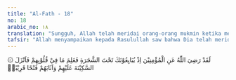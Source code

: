 ```yaml
---
title: "Al-Fath - 18"
no: 18
arabic_no: ١٨
translation: "Sungguh, Allah telah meridai orang-orang mukmin ketika mereka berjanji setia kepadamu (Muhammad) di bawah pohon, Dia mengetahui apa yang ada dalam hati mereka lalu Dia memberikan ketenangan atas mereka dan memberi balasan dengan kemenangan yang dekat,"
tafsir: "Allah menyampaikan kepada Rasulullah saw bahwa Dia telah meridai baiat yang telah dilakukan para sahabat kepada beliau pada waktu Bai'ah ar-Ridhwan. Para sahabat yang ikut baiat pada waktu itu lebih kurang 1.400 orang. Menurut riwayat, ada seorang yang ikut bersama Rasulullah saw, tetapi tidak ikut baiat, yaitu Jadd bin Qais al-Ansari. Dia adalah seorang munafik.\n\nPara sahabat yang melakukan baiat itu telah berjanji akan menepati semua janji yang telah mereka ucapkan walaupun akan berakibat kematian diri mereka sendiri. Hal itu tersebut dalam hadis yang diriwayatkan al-Bukhari dari Salamah bin al-Akwa', bahwa ia berkata:\n\nAku telah melakukan baiat kepada Rasulullah saw kemudian aku berjalan menuju bayangan pohon (Samurah). Ketika orang-orang mulai sedikit, Nabi saw berkata, \"Wahai Ibnu al-Akwa', tidakkah kamu ikut melakukan baiat.\" Aku berkata, \"Wahai Rasulullah, aku sudah melakukan baiat.\" Rasulullah berkata, \"Yang ini juga.\" Maka aku melakukan baiat untuk kedua kalinya. Aku (Yazid bin Abu 'Ubaid, salah seorang sanad hadis ini) bertanya pada Salamah bin al-Akwa', \"Wahai Abu Muslim (panggilan Salamah), untuk apa kalian melakukan baiat pada hari itu?\" Ia menjawab, \"Untuk mati.\" (Riwayat al-Bukhari dari Salamah bin al-Akwa')\n\nAllah menjanjikan balasan berupa surga yang penuh kenikmatan kepada orang-orang yang ikut baiat itu. Hal ini ditegaskan pula dalam hadis Rasulullah saw yang diriwayatkan Ahmad, Muslim, Abu Dawud, dan at-Tirmidhi dari Jabir r.a., Rasulullah saw bersabda:\n\nTidak seorang pun akan masuk neraka dari orang-orang yang ikut baiat di bawah pohon (Samurah) itu. \n\nMenurut Nafi', ketika 'Umar bin al-Khaththab mendengar bahwa para sahabat sering berdatangan mengunjungi pohon itu untuk mengenang dan memperingati peristiwa Bai'ah ar-Ridhwan, maka beliau memerintahkan untuk menebang pohon itu. Umar memerintahkan agar pohon dan tempat itu tidak dikeramatkan dan dipuja oleh orang-orang yang datang kemudian sehingga menjadi tempat timbulnya syirik. Perbuatan Umar tersebut adalah sebagai saddu dhari'ah (menutupi celah atau kesempatan agar tidak terjadi syirik di kemudian hari).\n\nSelanjutnya Allah menerangkan bahwa Dia mengetahui isi hati dan kebulatan tekad kaum Muslimin yang melakukan baiat itu. Oleh karena itu, Allah menanamkan dalam hati mereka ketenangan, kesabaran, dan ketaatan kepada keputusan Rasulullah saw. Allah menjanjikan pula kepada mereka kemenangan pada Perang Khaibar yang terjadi dalam waktu yang dekat. Dengan demikian, ayat ini termasuk ayat yang menerangkan peristiwa yang terjadi pada masa yang akan datang, yaitu kemenangan kaum Muslimin pada Perang Khaibar. Dan peristiwa itu benar-benar terjadi."
---
```

۞ لَقَدْ رَضِيَ اللّٰهُ عَنِ الْمُؤْمِنِيْنَ اِذْ يُبَايِعُوْنَكَ تَحْتَ الشَّجَرَةِ فَعَلِمَ مَا فِيْ قُلُوْبِهِمْ فَاَنْزَلَ السَّكِيْنَةَ عَلَيْهِمْ وَاَثَابَهُمْ فَتْحًا قَرِيْبًاۙ